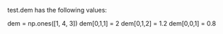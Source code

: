 test.dem has the following values:

dem = np.ones([1, 4, 3])
dem[0,1,1] = 2
dem[0,1,2] = 1.2
dem[0,0,1] = 0.8